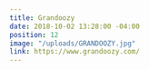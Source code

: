 ```yaml
---
title: Grandoozy
date: 2018-10-02 13:28:00 -04:00
position: 12
image: "/uploads/GRANDOOZY.jpg"
link: https://www.grandoozy.com/
---
```


